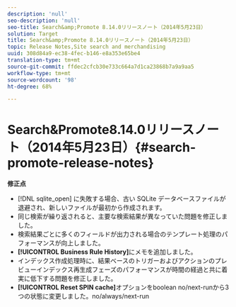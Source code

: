 ```yaml
---
description: 'null'
seo-description: 'null'
seo-title: Search&amp;Promote 8.14.0リリースノート（2014年5月23日）
solution: Target
title: Search&amp;Promote 8.14.0リリースノート（2014年5月23日）
topic: Release Notes,Site search and merchandising
uuid: 308d84a9-ec38-4fec-b146-e8a353e65be4
translation-type: tm+mt
source-git-commit: ffdec2cfcb30e733c664a7d1ca23868b7a9a9aa5
workflow-type: tm+mt
source-wordcount: '98'
ht-degree: 68%

---
```



# Search&amp;Promote8.14.0リリースノート（2014年5月23日）{#search-promote-release-notes}

**修正点**

* [!DNL sqlite_open] に失敗する場合、古い SQLite データベースファイルが退避され、新しいファイルが最初から作成されます。
* 同じ検索が繰り返されると、主要な検索結果が異なっていた問題を修正しました。
* 検索結果ごとに多くのフィールドが出力される場合のテンプレート処理のパフォーマンスが向上しました。
* **[!UICONTROL Business Rule History]**&#x200B;にメモを追加しました。
* インデックス作成処理時に、結果ベースのトリガーおよびアクションのプレビューインデックス再生成フェーズのパフォーマンスが時間の経過と共に着実に低下する問題を修正しました。
* **[!UICONTROL Reset SPIN cache]**&#x200B;オプションをboolean no/next-runから3つの状態に変更しました。no/always/next-run

